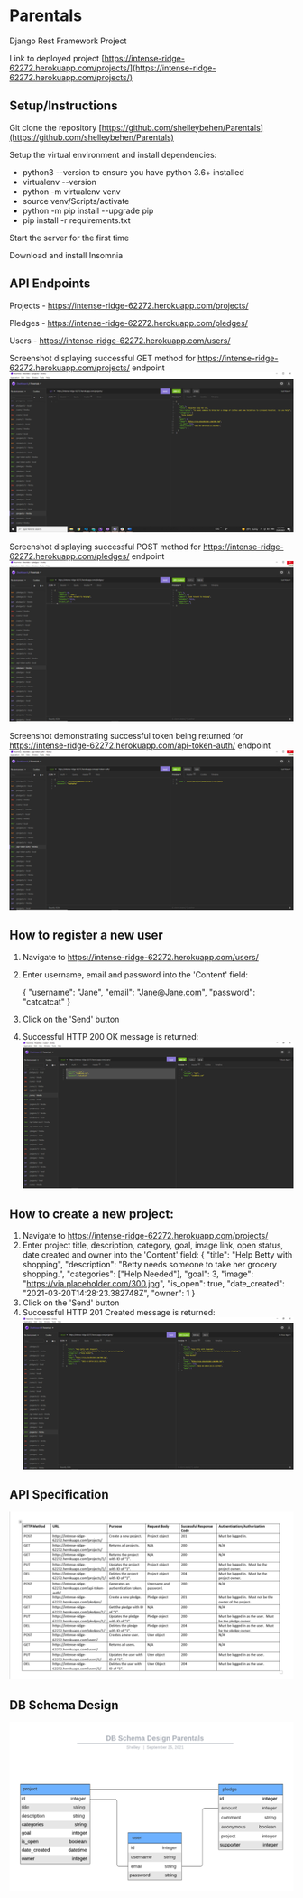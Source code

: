 # Parentals
Django Rest Framework Project

Link to deployed project [https://intense-ridge-62272.herokuapp.com/projects/](https://intense-ridge-62272.herokuapp.com/projects/)

## Setup/Instructions

Git clone the repository [https://github.com/shelleybehen/Parentals](https://github.com/shelleybehen/Parentals)


Setup the virtual environment and install dependencies:
 - python3 --version to ensure you have python 3.6+ installed
 - virtualenv --version
 - python -m virtualenv venv
 - source venv/Scripts/activate
 - python -m pip install --upgrade pip
 - pip install -r requirements.txt
  
Start the server for the first time

Download and install Insomnia
## API Endpoints
Projects - https://intense-ridge-62272.herokuapp.com/projects/

Pledges - https://intense-ridge-62272.herokuapp.com/pledges/

Users - https://intense-ridge-62272.herokuapp.com/users/

Screenshot displaying successful GET method for https://intense-ridge-62272.herokuapp.com/projects/ endpoint
![GET_method_screenshot](screenshots/GET_method_screenshot.png "Screenshot demonstrating successful GET method")

Screenshot displaying successful POST method for https://intense-ridge-62272.herokuapp.com/pledges/ endpoint
![POST_method_screenshot](screenshots/POST_method_screenshot.png "Screenshot demonstrating successful POST method")

Screenshot demonstrating successful token being returned for https://intense-ridge-62272.herokuapp.com/api-token-auth/ endpoint
![generate_token_screenshot](screenshots/generate_token_screenshot.png "Screenshot demonstrating successful token being returned")

## How to register a new user

1. Navigate to https://intense-ridge-62272.herokuapp.com/users/
2. Enter username, email and password into the 'Content' field:
   
   {
	"username": "Jane",
	"email": "Jane@Jane.com",
	"password": "catcatcat"
}

3. Click on the 'Send' button
4. Successful HTTP 200 OK message is returned:
![successful_user_created](screenshots/successful_user_created.png "Screenshot demonstrating successful user created")

## How to create a new project:

1. Navigate to https://intense-ridge-62272.herokuapp.com/projects/
2. Enter project title, description, category, goal, image link, open status, date created and owner into the 'Content' field:
   {
   "title": "Help Betty with shopping",
  "description": "Betty needs someone to take her grocery shopping.",
	"categories": ["Help Needed"],
  "goal": 3,
  "image": "https://via.placeholder.com/300.jpg",
  "is_open": true,
  "date_created": "2021-03-20T14:28:23.382748Z",
  "owner": 1
}
3. Click on the 'Send' button
4. Successful HTTP 201 Created message is returned:
![successful_project_created](screenshots/successful_project_created.png "Screenshot demonstrating successful project created")

## API Specification

![API_Specification](screenshots/API_Specification.png "Screenshot showing API Specification")

## DB Schema Design

![DB_Schema](screenshots/DB_Schema_Design_Parentals.png "Screenshot showing DB Schema Design")